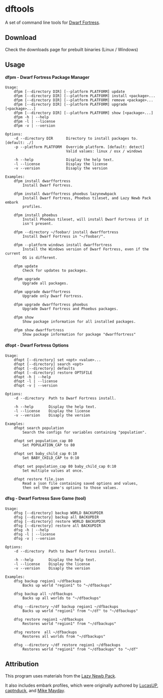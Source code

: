 dftools
=======

A set of command line tools for [Dwarf Fortress](http://www.bay12games.com/dwarves/).

## Download

Check the downloads page for prebuilt binaries (Linux / Windows)

## Usage

#### dfpm - Dwarf Fortress Package Manager

    Usage:
        dfpm [--directory DIR] [--platform PLATFORM] update
        dfpm [--directory DIR] [--platform PLATFORM] install <package>...
        dfpm [--directory DIR] [--platform PLATFORM] remove <package>...
        dfpm [--directory DIR] [--platform PLATFORM] upgrade [<package>...]
        dfpm [--directory DIR] [--platform PLATFORM] show [<package>...]
        dfpm -h | --help
        dfpm -l | --license
        dfpm -v | --version

    Options:
        -d --directory DIR      Directory to install packages to. [default: ./]
        -p --platform PLATFORM  Override platform. [default: detect]
                                Valid values: linux / osx / windows

        -h --help               Display the help text.
        -l --license            Display the license
        -v --version            Disaply the version

    Examples:
        dfpm install dwarffortress
            Install Dwarf Fortress.

        dfpm install dwarffortress phoebus lazynewbpack
            Install Dwarf Fortress, Phoebus tileset, and Lazy Newb Pack embark
            profiles.

        dfpm install phoebus
            Install Phoebus tileset, will install Dwarf Fortress if it
            isn't present.

        dfpm --directory ~/foobar/ install dwarffortress
            Install Dwarf Fortress in "~/foobar/".

        dfpm --platform windows install dwarffortress
            Install the Windows version of Dwarf Fortress, even if the current
            OS is different.

        dfpm update
            Check for updates to packages.

        dfpm upgrade
            Upgrade all packages.

        dfpm upgrade dwarffortress
            Upgrade only Dwarf Fortress.

        dfpm upgrade dwarffortress phoebus
            Upgrade Dwarf Fortress and Phoebus packages.

        dfpm show
            Show package information for all installed packages.

        dfpm show dwarffortress
            Show package information for package "dwarffortress"

#### dfopt - Dwarf Fortress Options

    Usage:
        dfopt [--directory] set <opt> <value>...
        dfopt [--directory] search <opt>
        dfopt [--directory] defaults
        dfopt [--directory] restore OPTSFILE
        dfopt -h | --help
        dfopt -l | --license
        dfopt -v | --version

    Options:
        -d --directory  Path to Dwarf Fortress install.

        -h --help       Display the help text.
        -l --license    Display the license
        -v --version    Disaply the version

    Examples:
        dfopt search population
            Search the configs for variables containing "population".

        dfopt set population_cap 80
            Set POPULATION_CAP to 80

        dfopt set baby_child_cap 0:10
            Set BABY_CHILD_CAP to 0:10

        dfopt set population_cap 80 baby_child_cap 0:10
            Set multiple values at once.

        dfopt restore file.json
            Read a json file containing saved options and values,
            then set the game's options to those values.

#### dfsg - Dwarf Fortress Save Game (tool)

    Usage:
        dfsg [--directory] backup WORLD BACKUPDIR
        dfsg [--directory] backup all BACKUPDIR
        dfsg [--directory] restore WORLD BACKUPDIR
        dfsg [--directory] restore all BACKUPDIR
        dfsg -h | --help
        dfsg -l | --license
        dfsg -v | --version

    Options:
        -d --directory  Path to Dwarf Fortress install.

        -h --help       Display the help text.
        -l --license    Display the license
        -v --version    Disaply the version

    Examples:
        dfsg backup region1 ~/dfbackups
            Backs up world "region1" to "~/dfbackups"

        dfsg backup all ~/dfbackups
            Backs up all worlds to "~/dfbackups"

        dfsg --directory ~/df backup region1 ~/dfbackups
            Backs up world "region1" from "~/df" to "~/dfbackups"

        dfsg restore region1 ~/dfbackups
            Restores world "region1" from "~/dfbackups"

        dfsg restore  all ~/dfbackups
            Restores all worlds from "~/dfbackups"

        dfsg --directory ~/df restore region1 ~/dfbackups
            Restores world "region1" from "~/dfbackups" to "~/df"

## Attribution

This program uses materials from the
[Lazy Newb Pack](http://www.bay12forums.com/smf/index.php?topic=59026.0).

It also includes embark profiles, which were originally authored by
[LucasUP](http://www.funkybomp.com/),
[captnduck](https://www.youtube.com/user/captnduck), and
[Mike Mayday](http://mayday.w.staszic.waw.pl/df.php).



